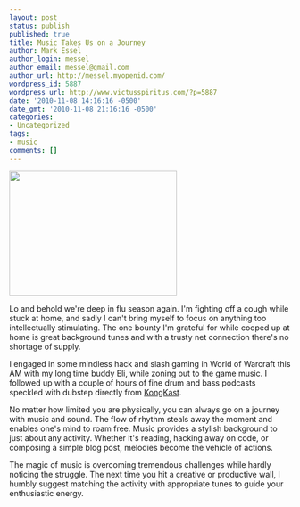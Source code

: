 ```yaml
---
layout: post
status: publish
published: true
title: Music Takes Us on a Journey
author: Mark Essel
author_login: messel
author_email: messel@gmail.com
author_url: http://messel.myopenid.com/
wordpress_id: 5887
wordpress_url: http://www.victusspiritus.com/?p=5887
date: '2010-11-08 14:16:16 -0500'
date_gmt: '2010-11-08 21:16:16 -0500'
categories:
- Uncategorized
tags:
- music
comments: []
---
```

<p><a href="{{ site.url }}/assets/2010/11/shine_on.jpg"><img class="aligncenter size-medium wp-image-5888" title="shine_on" src="{{ site.url }}/assets/2010/11/shine_on-300x224.jpg" alt="" width="300" height="224" /></a></p>
<p>Lo and behold we're deep in flu season again. I'm fighting off a cough while stuck at home, and sadly I can't bring myself to focus on anything too intellectually stimulating. The one bounty I'm grateful for while cooped up at home is great background tunes and with a trusty net connection there's no shortage of supply.</p>
<p>I engaged in some mindless hack and slash gaming in World of Warcraft this AM with my long time buddy Eli, while zoning out to the game music. I followed up with a couple of hours of fine drum and bass podcasts speckled with dubstep directly from <a href="http://kongkretebass.com/kkblog/">KongKast</a>.</p>
<p>No matter how limited you are physically,  you can always go on a journey with music and sound. The flow of rhythm steals away the moment and enables one's mind to roam free. Music provides a stylish background to just about any activity. Whether it's reading, hacking away on code, or composing a simple blog post, melodies become the vehicle of actions.</p>
<p>The magic of music is overcoming tremendous challenges while hardly noticing the struggle. The next time you hit a creative or productive wall, I humbly suggest matching the activity with appropriate tunes to guide your enthusiastic energy. </p>

